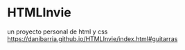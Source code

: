 # HTMLInvie
un proyecto personal de html y css
https://danibarria.github.io/HTMLInvie/index.html#guitarras
